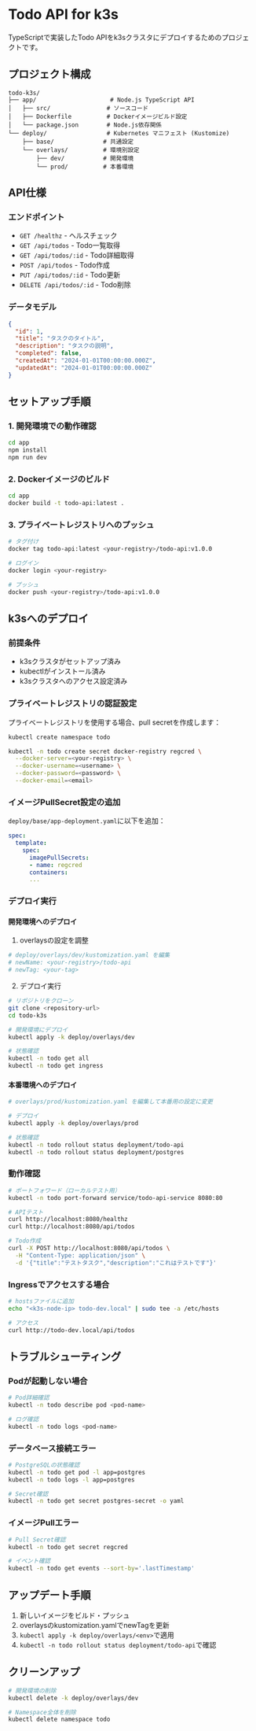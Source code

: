 # Todo API for k3s

TypeScriptで実装したTodo APIをk3sクラスタにデプロイするためのプロジェクトです。

## プロジェクト構成

```
todo-k3s/
├── app/                     # Node.js TypeScript API
│   ├── src/                # ソースコード
│   ├── Dockerfile          # Dockerイメージビルド設定
│   └── package.json        # Node.js依存関係
└── deploy/                 # Kubernetes マニフェスト (Kustomize)
    ├── base/              # 共通設定
    └── overlays/          # 環境別設定
        ├── dev/           # 開発環境
        └── prod/          # 本番環境
```

## API仕様

### エンドポイント

- `GET /healthz` - ヘルスチェック
- `GET /api/todos` - Todo一覧取得
- `GET /api/todos/:id` - Todo詳細取得
- `POST /api/todos` - Todo作成
- `PUT /api/todos/:id` - Todo更新
- `DELETE /api/todos/:id` - Todo削除

### データモデル

```json
{
  "id": 1,
  "title": "タスクのタイトル",
  "description": "タスクの説明",
  "completed": false,
  "createdAt": "2024-01-01T00:00:00.000Z",
  "updatedAt": "2024-01-01T00:00:00.000Z"
}
```

## セットアップ手順

### 1. 開発環境での動作確認

```bash
cd app
npm install
npm run dev
```

### 2. Dockerイメージのビルド

```bash
cd app
docker build -t todo-api:latest .
```

### 3. プライベートレジストリへのプッシュ

```bash
# タグ付け
docker tag todo-api:latest <your-registry>/todo-api:v1.0.0

# ログイン
docker login <your-registry>

# プッシュ
docker push <your-registry>/todo-api:v1.0.0
```

## k3sへのデプロイ

### 前提条件

- k3sクラスタがセットアップ済み
- kubectlがインストール済み
- k3sクラスタへのアクセス設定済み

### プライベートレジストリの認証設定

プライベートレジストリを使用する場合、pull secretを作成します：

```bash
kubectl create namespace todo

kubectl -n todo create secret docker-registry regcred \
  --docker-server=<your-registry> \
  --docker-username=<username> \
  --docker-password=<password> \
  --docker-email=<email>
```

### イメージPullSecret設定の追加

`deploy/base/app-deployment.yaml`に以下を追加：

```yaml
spec:
  template:
    spec:
      imagePullSecrets:
      - name: regcred
      containers:
      ...
```

### デプロイ実行

#### 開発環境へのデプロイ

1. overlaysの設定を調整

```bash
# deploy/overlays/dev/kustomization.yaml を編集
# newName: <your-registry>/todo-api
# newTag: <your-tag>
```

2. デプロイ実行

```bash
# リポジトリをクローン
git clone <repository-url>
cd todo-k3s

# 開発環境にデプロイ
kubectl apply -k deploy/overlays/dev

# 状態確認
kubectl -n todo get all
kubectl -n todo get ingress
```

#### 本番環境へのデプロイ

```bash
# overlays/prod/kustomization.yaml を編集して本番用の設定に変更

# デプロイ
kubectl apply -k deploy/overlays/prod

# 状態確認
kubectl -n todo rollout status deployment/todo-api
kubectl -n todo rollout status deployment/postgres
```

### 動作確認

```bash
# ポートフォワード（ローカルテスト用）
kubectl -n todo port-forward service/todo-api-service 8080:80

# APIテスト
curl http://localhost:8080/healthz
curl http://localhost:8080/api/todos

# Todo作成
curl -X POST http://localhost:8080/api/todos \
  -H "Content-Type: application/json" \
  -d '{"title":"テストタスク","description":"これはテストです"}'
```

### Ingressでアクセスする場合

```bash
# hostsファイルに追加
echo "<k3s-node-ip> todo-dev.local" | sudo tee -a /etc/hosts

# アクセス
curl http://todo-dev.local/api/todos
```

## トラブルシューティング

### Podが起動しない場合

```bash
# Pod詳細確認
kubectl -n todo describe pod <pod-name>

# ログ確認
kubectl -n todo logs <pod-name>
```

### データベース接続エラー

```bash
# PostgreSQLの状態確認
kubectl -n todo get pod -l app=postgres
kubectl -n todo logs -l app=postgres

# Secret確認
kubectl -n todo get secret postgres-secret -o yaml
```

### イメージPullエラー

```bash
# Pull Secret確認
kubectl -n todo get secret regcred

# イベント確認
kubectl -n todo get events --sort-by='.lastTimestamp'
```

## アップデート手順

1. 新しいイメージをビルド・プッシュ
2. overlaysのkustomization.yamlでnewTagを更新
3. `kubectl apply -k deploy/overlays/<env>`で適用
4. `kubectl -n todo rollout status deployment/todo-api`で確認

## クリーンアップ

```bash
# 開発環境の削除
kubectl delete -k deploy/overlays/dev

# Namespace全体を削除
kubectl delete namespace todo
```